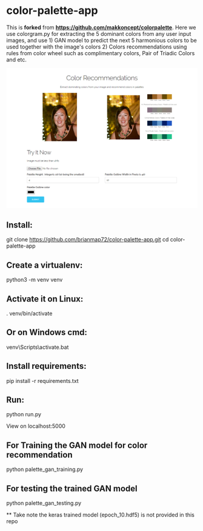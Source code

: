 # color-palette-app
This is **forked** from **https://github.com/makkoncept/colorpalette**. Here we use colorgram.py for extracting the 5 dominant colors from any user input images, and use 1) GAN model to predict the next 5 harmonious colors to be used together with the image's colors 2) Colors recommendations using rules from color wheel such as complimentary colors, Pair of Triadic Colors and etc.

![alt text](pic0.png)


## Install:

git clone https://github.com/brianmap72/color-palette-app.git 
cd color-palette-app

## Create a virtualenv:

python3 -m venv venv   

## Activate it on Linux:

. venv/bin/activate  

## Or on Windows cmd:

venv\Scripts\activate.bat  

## Install requirements:

pip install -r requirements.txt  

## Run:

python run.py

View on localhost:5000

## For Training the GAN model for color recommendation 

python palette_gan_training.py

## For testing the trained GAN model

python palette_gan_testing.py

** Take note the keras trained model (epoch_10.hdf5) is not provided in this repo
